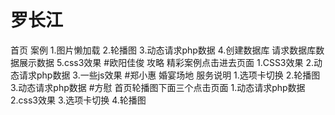 # 罗长江
首页 案例
1.图片懒加载
2.轮播图
3.动态请求php数据
4.创建数据库 请求数据库数据展示数据
5.css3效果
#欧阳佳俊
攻略 精彩案例点击进去页面
1.CSS3效果
2.动态请求php数据
3.一些js效果
#郑小惠
婚宴场地 服务说明
1.选项卡切换
2.轮播图
3.动态请求php数据
#方慰
首页轮播图下面三个点击页面
1.动态请求php数据
2.css3效果
3.选项卡切换
4.轮播图


